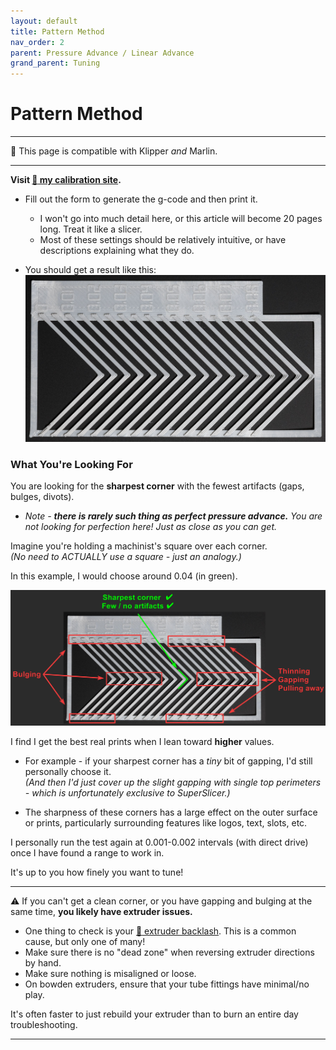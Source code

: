 ```yaml
---
layout: default
title: Pattern Method
nav_order: 2
parent: Pressure Advance / Linear Advance
grand_parent: Tuning
---
```


# Pattern Method
---
:dizzy: This page is compatible with Klipper *and* Marlin.

---

**Visit [:page_facing_up: my calibration site](https://andrewellis93.github.io/pressure_advance/pressure_advance.html).**
- Fill out the form to generate the g-code and then print it. 
    - I won't go into much detail here, or this article will become 20 pages long. Treat it like a slicer.
    - Most of these settings should be relatively intuitive, or have descriptions explaining what they do. 

- You should get a result like this:
![](./images/pattern_method/pattern.jpg)

### What You're Looking For
You are looking for the **sharpest corner** with the fewest artifacts (gaps, bulges, divots).

- *Note - **there is rarely such thing as perfect pressure advance.** You are not looking for perfection here! Just as close as you can get.*

Imagine you're holding a machinist's square over each corner.\
*(No need to ACTUALLY use a square - just an analogy.)*

In this example, I would choose around 0.04 (in green).

![](./images/pattern_method/pattern-annotated.jpg)

I find I get the best real prints when I lean toward **higher** values. 
- For example - if your sharpest corner has a *tiny* bit of gapping, I'd still personally choose it.\
*(And then I'd just cover up the slight gapping with single top perimeters - which is unfortunately exclusive to SuperSlicer.)*

- The sharpness of these corners has a large effect on the outer surface or prints, particularly surrounding features like logos, text, slots, etc.

I personally run the test again at 0.001-0.002 intervals (with direct drive) once I have found a range to work in.

It's up to you how finely you want to tune!

---


:warning: If you can't get a clean corner, or you have gapping and bulging at the same time, **you likely have extruder issues.** 
- One thing to check is your [:page_facing_up: extruder backlash](./troubleshooting/extrusion_patterns.md#extruder-backlash). This is a common cause, but only one of many!
- Make sure there is no "dead zone" when reversing extruder directions by hand.
- Make sure nothing is misaligned or loose.
- On bowden extruders, ensure that your tube fittings have minimal/no play.

It's often faster to just rebuild your extruder than to burn an entire day troubleshooting.

---